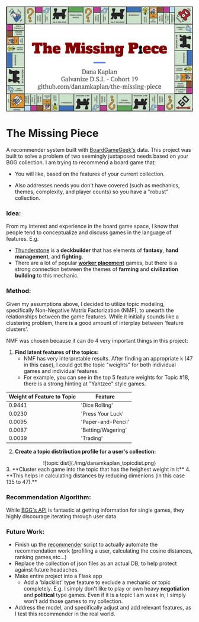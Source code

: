 ![title slide](./img/the_missing_piece_title.jpg)
# The Missing Piece
A recommender system built with [BoardGameGeek's](https://www.boardgamegeek.com/) data. This project was built to solve a problem of two seemingly juxtaposed needs based on your BGG collection. I am trying to recommend a board game that:

* You will like, based on the features of your current collection.

* Also addresses needs you don't have covered (such as mechanics, themes, complexity, and player counts) so you have a "robust" collection.

### Idea:

From my interest and experience in the board game space, I know that people tend to conceptualize and discuss games in the language of features. E.g.
	
 * [Thunderstone](https://www.boardgamegeek.com/boardgame/53953/thunderstone) is a **deckbuilder** that has elements of **fantasy**, **hand management**, and **fighting**. 
 * There are a lot of popular **[worker placement](https://www.boardgamegeek.com/boardgamemechanic/2082/worker-placement)** games, but there is a strong connection between the themes of **farming** and **civilization building** to this mechanic.  

	

### Method:
Given my assumptions above, I decided to utilize topic modeling, specifically Non-Negative Matrix Factorization (NMF), to unearth the relationships between the game features. While it initially sounds like a clustering problem, there is a good amount of interplay between 'feature clusters'.

NMF was chosen because it can do 4 very important things in this project:

1. **Find latent features of the topics:**
	* NMF has very interpretable results. After finding an appropriate k (47 in this case), I could get the topic "weights" for both individual games and individual features. 
	* For example, you can see in the top 5 feature weights for Topic #18, there is a strong hinting at "Yahtzee" style games. 
<center>  

| Weight of Feature to Topic | Feature | 
|--------------------|------------|
|0.9441 | 'Dice Rolling' |
|0.0230| 'Press Your Luck'|
|0.0095 |'Paper-and-Pencil'|
|0.0087| 'Betting/Wagering'|
|0.0039| 'Trading'|

</center>


2. **Create a topic distribution profile for a user's collection:**
<center>![topic dist](./img/danamkaplan_topicdist.png)</center>
3. **Cluster each game into the topic that has the heighest weight in it**
4. **This helps in calculating distances by reducing dimenions (in this case 135 to 47).**

### Recommendation Algorithm:
While [BGG's API](https://boardgamegeek.com/wiki/page/BGG_XML_API2) is fantastic at getting information for single games, they highly discourage iterating through user data. 

### Future Work:
 * Finish up the [recommender](./recommender.py) script to actually automate the  recommendation work (profiling a user, calculating the cosine distances, ranking games,etc...)
 * Replace the collection of json files as an actual DB, to help protect against future headaches. 
 * Make entire project into a Flask app
 	* Add a 'blacklist' type feature to exclude a mechanic or topic completely. E.g. I simply don't like to play or own heavy **negotiation** and **political** type games. Even if it is a topic I am weak in, I simply won't add those games to my collection. 
 * Address the model, and specifically adjust and add relevant features, as I test this recommender in the real world. 

